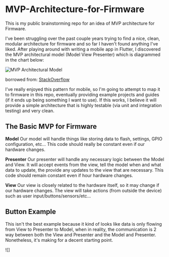 # MVP-Architecture-for-Firmware
This is my public brainstorming repo for an idea of MVP architecture for Firmware.

I've been struggling over the past couple years trying to find a nice, clean, modular architecture for firmware and so far I haven't found anything I've liked. After playing around with writing a mobile app in Flutter, I discovered the MVP architectural model (Model View Presenter) which is diagrammed in the chart below:

![MVP Architectural Model](https://i.stack.imgur.com/b49Dj.png)

borrowed from: [StackOverflow](https://softwareengineering.stackexchange.com/questions/379002/help-with-understanding-implementing-mvp-architecture-in-android)

I've really enjoyed this pattern for mobile, so I'm going to attempt to map it to firmware in this repo, eventually providing example projects and guides (if it ends up being something I want to use). If this works, I believe it will provide a simple architecture that is highly testable (via unit and integration testing) and very clean.

## The Basic MVP for Firmware

**Model**
Our model will handle things like storing data to flash, settings, GPIO configuration, etc... This code should really be constant even if our hardware changes.

**Presenter**
Our presenter will handle any necessary logic between the Model and View. It will accept events from the view, tell the model when and what data to update, the provide any updates to the view that are necessary. This code should remain constant even if hour hardware changes.

**View**
Our view is closely related to the hardware itself, so it may change if our hardware changes. The view will take actions (from outside the device) such as user input/buttons/sensors/etc...

## Button Example
This isn't the best example because it kind of looks like data is only flowing from View to Presenter to Model, when in reality, the communication is 2 way between both the View and Presenter and the Model and Presenter. Nonetheless, it's making for a decent starting point.

![]
